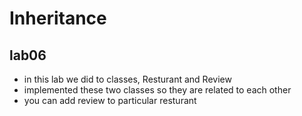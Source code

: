 # Inheritance
## lab06
- in this lab we did to classes, Resturant and Review
- implemented these two classes so they are related to each other
- you can add review to particular resturant
